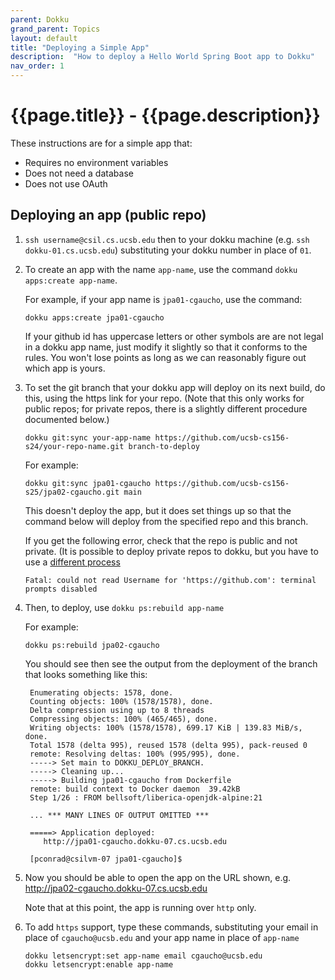 ```yaml
---
parent: Dokku
grand_parent: Topics
layout: default
title: "Deploying a Simple App"
description:  "How to deploy a Hello World Spring Boot app to Dokku"
nav_order: 1
---
```


# {{page.title}} - {{page.description}}

These instructions are for a simple app that:

* Requires no environment variables
* Does not need a database
* Does not use OAuth

## Deploying an app (public repo)


1. `ssh username@csil.cs.ucsb.edu` then to your dokku machine (e.g. `ssh dokku-01.cs.ucsb.edu`) substituting your dokku number in place of `01`.

2. To create an app with the name `app-name`, use the command `dokku apps:create app-name`.

   For example, if your app name is `jpa01-cgaucho`, use the command:

   ```
   dokku apps:create jpa01-cgaucho
   ```

   If your github id has uppercase letters or other symbols are are not legal in a dokku app name, just modify it slightly so that it
   conforms to the rules.  You won't lose points as long as we can reasonably figure out which app is yours.

2. To set the git branch that your dokku app will deploy on its next build, do this, using the https link for your repo. (Note that this only works
   for public repos; for private repos, there is a slightly different procedure documented below.)
   
   ```
   dokku git:sync your-app-name https://github.com/ucsb-cs156-s24/your-repo-name.git branch-to-deploy
   ```

   For example:
   ```
   dokku git:sync jpa01-cgaucho https://github.com/ucsb-cs156-s25/jpa02-cgaucho.git main
   ```

   This doesn't deploy the app, but it does set things up so that the command below will deploy from
   the specified repo and this branch.

   If you get the following error, check that the repo is public and not private.  (It is possible to deploy private repos to dokku, but you have to use a [different process](https://ucsb-cs156.github.io/topics/dokku/deploy_app_from_private_repo.html)
   ```
   Fatal: could not read Username for 'https://github.com': terminal prompts disabled
   ```


4. Then, to deploy, use `dokku ps:rebuild app-name`
   
   For example:
   ```
   dokku ps:rebuild jpa02-cgaucho
   ```
   You should see then see the output from the deployment of the branch that looks something like this:
   
  
   ```
    Enumerating objects: 1578, done.
    Counting objects: 100% (1578/1578), done.
    Delta compression using up to 8 threads
    Compressing objects: 100% (465/465), done.
    Writing objects: 100% (1578/1578), 699.17 KiB | 139.83 MiB/s, done.
    Total 1578 (delta 995), reused 1578 (delta 995), pack-reused 0
    remote: Resolving deltas: 100% (995/995), done.
    -----> Set main to DOKKU_DEPLOY_BRANCH.
    -----> Cleaning up...
    -----> Building jpa01-cgaucho from Dockerfile
    remote: build context to Docker daemon  39.42kB
    Step 1/26 : FROM bellsoft/liberica-openjdk-alpine:21
    
    ... *** MANY LINES OF OUTPUT OMITTED ***
    
    =====> Application deployed:
       http://jpa01-cgaucho.dokku-07.cs.ucsb.edu

    [pconrad@csilvm-07 jpa01-cgaucho]$ 
   ```
5. Now you should be able to open the app on the URL shown, e.g. <http://jpa02-cgaucho.dokku-07.cs.ucsb.edu>

   Note that at this point, the app is running over `http` only.

6. To add `https` support, type these commands, substituting your email in place of `cgaucho@ucsb.edu` and your app name in place of `app-name`

    ```
    dokku letsencrypt:set app-name email cgaucho@ucsb.edu
    dokku letsencrypt:enable app-name
    ```
    

